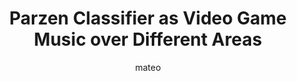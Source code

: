 ---
title: Parzen Classifier as Video Game Music over Different Areas
author: mateo
Definition: Parzen classifier estimates probability density for each class using a non-parametric approach based on stored training examples. When computing output for a new observation, the contribution of each training example is integrated. The contribution is modeled by a kernel function and is influenced by the smoothing parameter (kernel width).
Description: In an open-world RPG, the music changes depending on what region you're in — desert, swamp, forest, etc. But instead of hard boundaries, the game blends music gradually based on how close you are to the center of each region. If you’re standing near the edge of a swamp and a forest, you’ll hear a blend of both, with louder swamp music if you're closer to the swamp center. The game computes the combined influence of all region centers near you, and plays the music from the region with the strongest combined signal.
OriginSource: "Human plus ChatGPT 4o"
Mapping:
  "class": "regional music"
  "training data": "center of region"
  "kernel influence": "distance from center"
  "density estimate": "overlapping areas"
  "classification": "loudest regional music"
ExpertRating: Bad
---